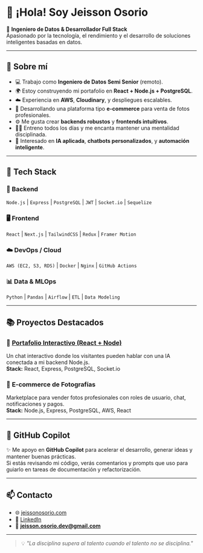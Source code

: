 # 👋 ¡Hola! Soy Jeisson Osorio

🚀 **Ingeniero de Datos & Desarrollador Full Stack**  
Apasionado por la tecnología, el rendimiento y el desarrollo de soluciones inteligentes basadas en datos.

---

## 🧠 Sobre mí

- 💻 Trabajo como **Ingeniero de Datos Semi Senior** (remoto).
- 🌍 Estoy construyendo mi portafolio en **React + Node.js + PostgreSQL**.
- ☁️ Experiencia en **AWS**, **Cloudinary**, y despliegues escalables.
- 📸 Desarrollando una plataforma tipo **e-commerce** para venta de fotos profesionales.
- ⚙️ Me gusta crear **backends robustos** y **frontends intuitivos**.
- 🏃‍♂️ Entreno todos los días y me encanta mantener una mentalidad disciplinada.
- 🧩 Interesado en **IA aplicada**, **chatbots personalizados**, y **automación inteligente**.

---

## 🧰 Tech Stack

### 💾 Backend
`Node.js` | `Express` | `PostgreSQL` | `JWT` | `Socket.io` | `Sequelize`

### 🖥️ Frontend
`React` | `Next.js` | `TailwindCSS` | `Redux` | `Framer Motion`

### ☁️ DevOps / Cloud
`AWS (EC2, S3, RDS)` | `Docker` | `Nginx` | `GitHub Actions`

### 📊 Data & MLOps
`Python` | `Pandas` | `Airflow` | `ETL` | `Data Modeling`

---

## 📚 Proyectos Destacados

### 🔹 **[Portafolio Interactivo (React + Node)](https://jeissonosorio.com)**
Un chat interactivo donde los visitantes pueden hablar con una IA conectada a mi backend Node.js.  
**Stack:** React, Express, PostgreSQL, Socket.io

### 🔹 **E-commerce de Fotografías**
Marketplace para vender fotos profesionales con roles de usuario, chat, notificaciones y pagos.  
**Stack:** Node.js, Express, PostgreSQL, AWS, React

---

## 🤖 GitHub Copilot
✨ Me apoyo en **GitHub Copilot** para acelerar el desarrollo, generar ideas y mantener buenas prácticas.  
Si estás revisando mi código, verás comentarios y prompts que uso para guiarlo en tareas de documentación y refactorización.

---

## 📫 Contacto

- 🌐 [jeissonosorio.com](https://jeissonosorio.com)
- 💼 [LinkedIn](https://www.linkedin.com/in/jeissonosorio)
- 📧 **jeisson.osorio.dev@gmail.com**

---

> 💡 *"La disciplina supera al talento cuando el talento no se disciplina."*

